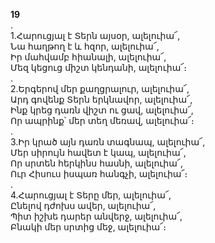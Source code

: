 **19**\
.\
1.Հարուցյալ է Տերն այսօր, ալելուիա՜,\
Նա հաղթող է և հզոր, ալելուիա՜,\
Իր մահվամբ հիանալի, ալելուիա՜,\
Մեզ կեցուց միշտ կենդանի, ալելուիա՜։\
.\
2.Երգերով մեր քաղցրալուր, ալելուիա՜,\
Արդ գովենք Տերն երկնավոր, ալելուիա՜,\
Ինք կրեց դառն վիշտ ու ցավ, ալելուիա՜,\
Որ ապրինք՝ մեր տեղ մեռավ, ալելուիա՜։\
.\
3.Իր կրած այն դառն տագնապ, ալելուիա՜,\
Մեր սիրույն հավետ է կապ, ալելուիա՜,\
Որ սրտեն հերկինս հասնի, ալելուիա՜,\
Ուր Հիսուս իսպառ հանգչի, ալելուիա՜։\
.\
4.Հարուցյալ է Տերը մեր, ալելուիա՜,\
Ընելով դժոխս ավեր, ալելուիա՜,\
Պիտ իշխե դարեր անվերջ, ալելուիա՜,\
Բնակի մեր սրտից մեջ, ալելուիա՜։
